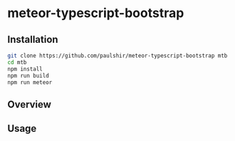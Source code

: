 # meteor-typescript-bootstrap #

## Installation ##
```bash
git clone https://github.com/paulshir/meteor-typescript-bootstrap mtb
cd mtb
npm install
npm run build
npm run meteor
```

## Overview ##

## Usage ##